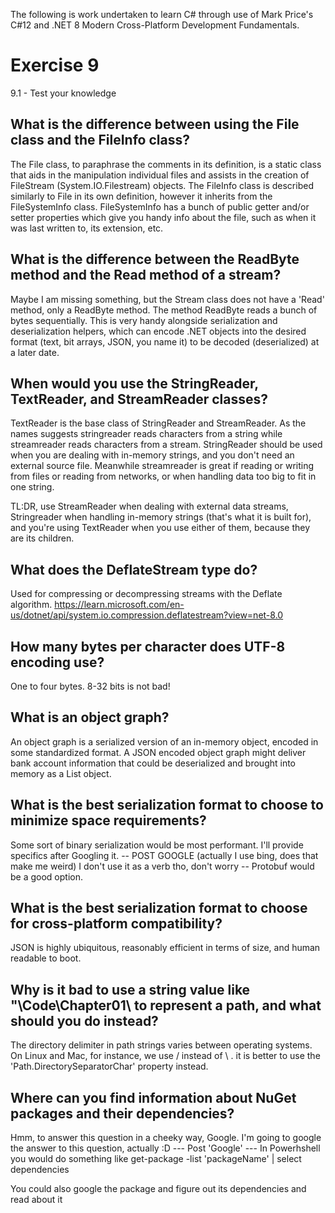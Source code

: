 The following is work undertaken to learn C# through use of Mark Price's C#12 and .NET 8 Modern Cross-Platform Development Fundamentals.  
# Exercise 9
9.1 - Test your knowledge

## What is the difference between using the File class and the FileInfo class?
The File class, to paraphrase the comments in its definition, is a static class that aids in the manipulation 
individual files and assists in the creation of FileStream (System.IO.Filestream) objects. The FileInfo class is described
similarly to File in its own definition, however it inherits from the FileSystemInfo class. FileSystemInfo has a bunch of
public getter and/or setter properties which give you handy info about the file, such as when it was last written to, its extension,
etc.
## What is the difference between the ReadByte method and the Read method of a stream?
Maybe I am missing something, but the Stream class does not have a 'Read' method, only a ReadByte method.
The method ReadByte reads a bunch of bytes sequentially. This is very handy alongside serialization and deserialization 
helpers, which can encode .NET objects into the desired format (text, bit arrays, JSON, you name it) to 
be decoded (deserialized) at a later date.
## When would you use the StringReader, TextReader, and StreamReader classes?
TextReader is the base class of StringReader and StreamReader. As the names suggests stringreader reads characters from a string
 while streamreader reads characters from a stream. StringReader should be used when you are dealing with in-memory strings,
and you don't need an external source file. Meanwhile streamreader is great if reading or writing from files or reading from
networks, or when handling data too big to fit in one string. 

TL:DR, use StreamReader when dealing with external data streams, Stringreader when handling in-memory strings (that's what it is built
for), and you're using TextReader when you use either of them, because they are its children.
## What does the DeflateStream type do?
Used for compressing or decompressing streams with the Deflate algorithm. 
https://learn.microsoft.com/en-us/dotnet/api/system.io.compression.deflatestream?view=net-8.0 
## How many bytes per character does UTF-8 encoding use?
One to four bytes. 8-32 bits is not bad!

##  What is an object graph?
An object graph is a serialized version of an in-memory object, encoded in some standardized format. 
A JSON encoded object graph might deliver bank account information that could be deserialized and brought into memory as
a List<BankAccount> object. 

## What is the best serialization format to choose to minimize space requirements?
Some sort of binary serialization would be most performant. I'll provide specifics after Googling it. 
-- POST GOOGLE (actually I use bing, does that make me weird) I don't use it as a verb tho, don't worry --
Protobuf would be a good option. 

## What is the best serialization format to choose for cross-platform compatibility?
JSON is highly ubiquitous, reasonably efficient in terms of size, and human readable to boot. 

## Why is it bad to use a string value like "\Code\Chapter01\ to represent a path, and what should you do instead?
The directory delimiter in path strings varies between operating systems. On Linux and Mac, for instance, we use / instead of \ .
it is better to use the 'Path.DirectorySeparatorChar' property instead.

## Where can you find information about NuGet packages and their dependencies?
Hmm, to answer this question in a cheeky way, Google. I'm going to google the answer to this question, actually :D 
--- Post 'Google' ---
In Powerhshell you would do something like
get-package -list 'packageName' | select dependencies

You could also google the package and figure out its dependencies and read about it
